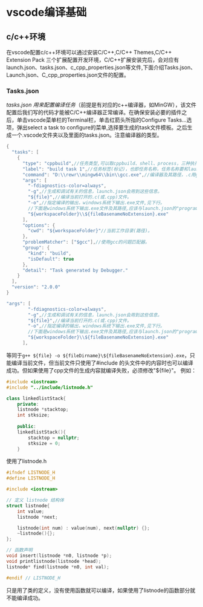 # vscode编译基础
## c/c++环境
在vscode配置c/c++环境可以通过安装C/C++,C/C++ Themes,C/C++ Extension Pack 三个扩展配置开发环境，C/C++扩展安装完后，会对应有launch.json、tasks.json、c_cpp_properties.json等文件,下面介绍Tasks.json、Launch.json、C_cpp_properties.json文件的配置。
### Tasks.json
*tasks.json 用来配置编译任务*（前提是有对应的c++编译器，如MinGW），该文件配置后我们写的代码才能被C/C++编译器正常编译。在确保安装必要的插件之后，单击vscode菜单栏的Terminal栏，单击红箭头所指的Configure Tasks...选项，弹出select a task to configure的菜单,选择要生成的task文件模板。之后生成一个.vscode文件夹以及里面的tasks.json。注意编译器的类型。
```cpp
{
  "tasks": [
    {
      "type": "cppbuild",//任务类型,可以取cppbuild、shell、process，三种执行时稍有差异，这里选择默认cppbuild。
      "label": "build task 1",//任务标签(标记)，也即任务名称，任务名称要和launch.json里的"preLaunchTask"值对应一致。
      "command": "D:\\rewr\\mingw64\\bin\\gcc.exe",//编译器及其路径，.c用gcc.exe编译器，.cpp用g++.exe编译器,还可以是后面即将讲到的Cmake、make。
      "args": [
        "-fdiagnostics-color=always",
        "-g",//生成和调试有关的信息，launch.json会用到这些信息。
        "${file}",//编译当前打开的.c(或.cpp)文件。
        "-o",//指定编译的输出，windows系统下输出.exe文件,见下行。
        //下面是windows系统下输出.exe文件及其路径,应该与launch.json的"program"的值代表的路径一致。
        "${workspaceFolder}\\${fileBasenameNoExtension}.exe"
      ],
      "options": {
        "cwd": "${workspaceFolder}"//当前工作目录(路径)。
      },
      "problemMatcher": ["$gcc"],//使用gcc的问题匹配器。
      "group": {
        "kind": "build",
        "isDefault": true
      },
      "detail": "Task generated by Debugger."
    }
  ],
  "version": "2.0.0"
}
```
```cpp
"args": [
        "-fdiagnostics-color=always",
        "-g",//生成和调试有关的信息，launch.json会用到这些信息。
        "${file}",//编译当前打开的.c(或.cpp)文件。
        "-o",//指定编译的输出，windows系统下输出.exe文件,见下行。
        //下面是windows系统下输出.exe文件及其路径,应该与launch.json的"program"的值代表的路径一致。
        "${workspaceFolder}\\${fileBasenameNoExtension}.exe"
      ],
```
等同于`g++ ${file} -o ${fileDirname}\${fileBasenameNoExtension}.exe`，只能编译当前文件，但当前文件只使用了#include 的头文件中的内容时也可以编译成功。但如果使用了cpp文件的生成内容就编译失败，必须修改"${file}"。
例如：
```cpp
#include <iostream>
#include "../include/listnode.h"

class linkedlistStack{
    private:
    listnode *stacktop;
    int stksize;
    
    public:
    linkedlistStack(){
        stacktop = nullptr;
        stksize = 0;
    }
```
使用了listnode.h
```cpp
#ifndef LISTNODE_H
#define LISTNODE_H

#include <iostream>

// 定义 listnode 结构体
struct listnode{
    int value;
    listnode *next;

    listnode(int num) : value(num), next(nullptr) {};
    ~listnode(){};
};

// 函数声明
void insert(listnode *n0, listnode *p);
void printlistnode(listnode *head);
listnode* find(listnode *n0, int val);

#endif // LISTNODE_H
```
只是用了类的定义，没有使用函数就可以编译，如果使用了listnode的函数部分就不能编译成功。
